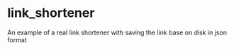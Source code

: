 # link_shortener
An example of a real link shortener with saving the link base on disk in json format
